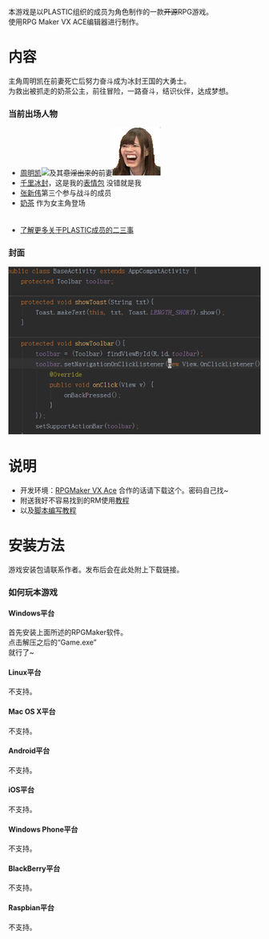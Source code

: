 本游戏是以PLASTIC组织的成员为角色制作的一款~~开源~~RPG游戏。<br/>
使用RPG Maker VX ACE编辑器进行制作。

# 内容
主角周明凯在前妻死亡后努力奋斗成为冰封王国的大勇士。<br/>
为救出被抓走的奶茶公主，前往冒险，一路奋斗，结识伙伴，达成梦想。<br/>

### 当前出场人物
+ [周明凯](https://github.com/sg-first)![](./Graphics/Faces/Actor1_呃.png)及其~~意淫出来的~~前妻![](./Graphics/Faces/凯凯前妻.png)
+ [千里冰封](https://github.com/ice1000)，这是我的[表情包](./Graphics/Faces/ice1000.png) 没错就是我
+ [张新伟](https://github.com/iXinwei)第三个参与战斗的成员
+ [奶茶](https://github.com/Tardis07) 作为女主角登场
<br/><br/><br/>
+ [了解更多关于PLASTIC成员的二三事](https://github.com/ice1000/dialogs)

### 封面
![](./Graphics/Titles1/title.png)

# 说明
+ 开发环境：[RPGMaker VX Ace](http://pan.baidu.com/s/1kUlSmyz "密码：1plm") 合作的话请下载这个。密码自己找~
+ 附送我好不容易找到的RM使用[教程](https://github.com/ice1000/cdfls-game/blob/master/extra/ins.pdf)
+ 以及[脚本编写教程](http://tieba.baidu.com/p/83145477)

# 安装方法
游戏安装包请联系作者。发布后会在此处附上下载链接。

### 如何玩本游戏

#### Windows平台
首先安装上面所述的RPGMaker软件。<br/>
点击解压之后的“Game.exe”<br/>
就行了~

#### Linux平台
不支持。
#### Mac OS X平台
不支持。
#### Android平台
不支持。
#### iOS平台
不支持。
#### Windows Phone平台
不支持。
#### BlackBerry平台
不支持。
#### Raspbian平台
不支持。
